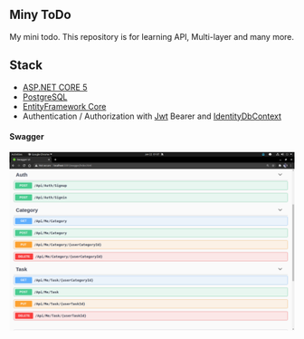 ## Miny ToDo
My mini todo.
This repository is for learning API, Multi-layer and many more.

## Stack
* [ASP.NET CORE 5](https://dotnet.microsoft.com/apps/aspnet "ASP.NET CORE 5")
* [PostgreSQL](https://www.postgresql.org/ "PostgreSQL")
* [EntityFramework Core](https://www.nuget.org/packages/Microsoft.EntityFrameworkCore "EntityFramework Core")
* Authentication / Authorization with [Jwt](https://jwt.io/ "Jwt") Bearer and [IdentityDbContext](https://docs.microsoft.com/en-us/dotnet/api/microsoft.aspnetcore.identity.entityframeworkcore.identitydbcontext?view=aspnetcore-5.0 "IdentityDbContext")

#### Swagger
![Swagger](https://github.com/halilkocaoz/miny-todo/blob/main/readme/swagger.png "Swagger")
